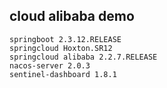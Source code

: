 ## cloud alibaba demo
```
springboot 2.3.12.RELEASE
springcloud Hoxton.SR12
springcloud alibaba 2.2.7.RELEASE
nacos-server 2.0.3
sentinel-dashboard 1.8.1
```
